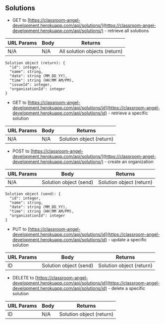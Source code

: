 ## Solutions

- GET to [https://classroom-angel-development.herokuapp.com/api/solutions/](https://classroom-angel-development.herokuapp.com/api/solutions/) - retrieve all solutions

| URL Params | Body | Returns                       |
| ---------- | ---- | ----------------------------- |
| N/A        | N/A  | All solution objects (return) |

```
Solution object (return): {
  "id": integer,
  "name": string,
  "date": string (MM_DD_YY),
  "time": string (HH:MM AM/PM),
  "issueId": integer,
  "organizationId": integer
}
```

- GET to [https://classroom-angel-development.herokuapp.com/api/solutions/id](https://classroom-angel-development.herokuapp.com/api/solutions/id) - retrieve a specific solution

| URL Params | Body | Returns                  |
| ---------- | ---- | ------------------------ |
| N/A        | N/A  | Solution object (return) |

- POST to [https://classroom-angel-development.herokuapp.com/api/solutions/](https://classroom-angel-development.herokuapp.com/api/solutions/) - create an organization

| URL Params | Body                   | Returns                  |
| ---------- | ---------------------- | ------------------------ |
| N/A        | Solution object (send) | Solution object (return) |

```
Solution object (send): {
  "id": integer,
  "name": string,
  "date": string (MM_DD_YY),
  "time": string (HH:MM AM/PM),
  "organizationId": integer
}
```

- PUT to [https://classroom-angel-development.herokuapp.com/api/solutions/id](https://classroom-angel-development.herokuapp.com/api/solutions/id) - update a specific solution

| URL Params | Body                   | Returns                  |
| ---------- | ---------------------- | ------------------------ |
| ID         | Solution object (send) | Solution object (return) |

- DELETE to [https://classroom-angel-development.herokuapp.com/api/solutions/id](https://classroom-angel-development.herokuapp.com/api/solutions/id) - delete a specific solution

| URL Params | Body | Returns                  |
| ---------- | ---- | ------------------------ |
| ID         | N/A  | Solution object (return) |
